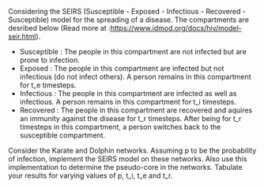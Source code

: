 Considering the SEIRS (Susceptible - Exposed - Infectious - Recovered - Susceptible) model for the spreading
of a disease. The compartments are desribed below (Read more at :https://www.idmod.org/docs/hiv/model-seir.html).

- Susceptible : The people in this compartment are not infected but are prone to infection.
- Exposed : The people in this compartment are infected but not infectious (do not infect others). A person
remains in this compartment for t_e timesteps.
- Infectious : The people in this compartment are infected as well as infectious. A person remains in this
compartment for t_i timesteps.
- Recovered : The people in this compartment are recovered and aquires an immunity against the disease for t_r timesteps. After being for t_r timesteps in this compartment, a person switches back to the susceptible
compartment.

Consider the Karate and Dolphin networks. Assuming p to be the probability of infection, implement the
SEIRS model on these networks. Also use this implementation to determine the pseudo-core in the networks.
Tabulate your results for varying values of p, t_i, t_e and t_r.
